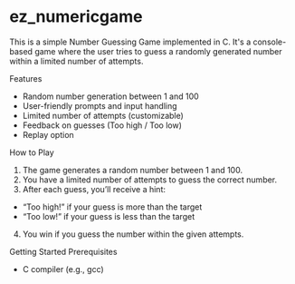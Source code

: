# ez_numericgame
This is a simple Number Guessing Game implemented in C. It's a console-based game where the user tries to guess a randomly generated number within a limited number of attempts.

Features
* Random number generation between 1 and 100
* User-friendly prompts and input handling
* Limited number of attempts (customizable)
* Feedback on guesses (Too high / Too low)
* Replay option

How to Play
1. The game generates a random number between 1 and 100.
2. You have a limited number of attempts to guess the correct number.
3. After each guess, you’ll receive a hint:
* “Too high!” if your guess is more than the target
* “Too low!” if your guess is less than the target
4. You win if you guess the number within the given attempts.

Getting Started
Prerequisites
* C compiler (e.g., gcc)
